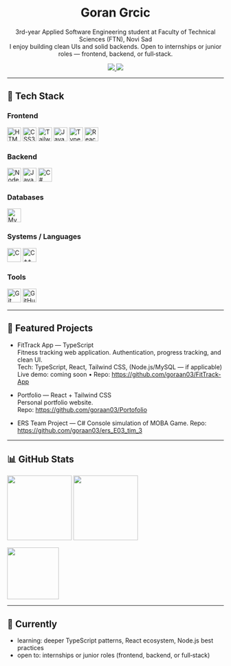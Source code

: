 <h1 align="center">Goran Grcic</h1>
<p align="center">
  3rd-year Applied Software Engineering student at Faculty of Technical Sciences (FTN), Novi Sad<br/>
  I enjoy building clean UIs and solid backends. Open to internships or junior roles — frontend, backend, or full‑stack.
</p>

<p align="center">
  <a href="mailto:gorangrcic72@gmail.com">
    <img src="https://img.shields.io/badge/Email-gorangrcic72%40gmail.com-333?style=for-the-badge&logo=gmail&logoColor=white" />
  </a>
  <a href="https://github.com/goraan03">
    <img src="https://img.shields.io/badge/GitHub-goraan03-111?style=for-the-badge&logo=github" />
  </a>
  <!-- Add LinkedIn/Portfolio when ready -->
</p>

---

## 🧰 Tech Stack

### Frontend
<p>
  <img alt="HTML5" src="https://cdn.jsdelivr.net/gh/devicons/devicon@latest/icons/html5/html5-original.svg" height="32"/>
  <img alt="CSS3" src="https://cdn.jsdelivr.net/gh/devicons/devicon@latest/icons/css3/css3-original.svg" height="32"/>
  <img alt="TailwindCSS" src="https://cdn.jsdelivr.net/gh/devicons/devicon@latest/icons/tailwindcss/tailwindcss-original.svg" height="32"/>
  <img alt="JavaScript" src="https://cdn.jsdelivr.net/gh/devicons/devicon@latest/icons/javascript/javascript-original.svg" height="32"/>
  <img alt="TypeScript" src="https://cdn.jsdelivr.net/gh/devicons/devicon@latest/icons/typescript/typescript-original.svg" height="32"/>
  <img alt="React" src="https://cdn.jsdelivr.net/gh/devicons/devicon@latest/icons/react/react-original.svg" height="32"/>
</p>

### Backend
<p>
  <img alt="Node.js" src="https://cdn.jsdelivr.net/gh/devicons/devicon@latest/icons/nodejs/nodejs-original.svg" height="32"/>
  <img alt="Java" src="https://cdn.jsdelivr.net/gh/devicons/devicon@latest/icons/java/java-original.svg" height="32"/>
  <img alt="C#" src="https://cdn.jsdelivr.net/gh/devicons/devicon@latest/icons/csharp/csharp-original.svg" height="32"/>
</p>

### Databases
<p>
  <img alt="MySQL" src="https://cdn.jsdelivr.net/gh/devicons/devicon@latest/icons/mysql/mysql-original.svg" height="32"/>
</p>

### Systems / Languages
<p>
  <img alt="C" src="https://cdn.jsdelivr.net/gh/devicons/devicon@latest/icons/c/c-original.svg" height="32"/>
  <img alt="C++" src="https://cdn.jsdelivr.net/gh/devicons/devicon@latest/icons/cplusplus/cplusplus-original.svg" height="32"/>
</p>

### Tools
<p>
  <img alt="Git" src="https://cdn.jsdelivr.net/gh/devicons/devicon@latest/icons/git/git-original.svg" height="32"/>
  <img alt="GitHub" src="https://cdn.jsdelivr.net/gh/devicons/devicon@latest/icons/github/github-original.svg" height="32"/>
</p>

---

## 🚀 Featured Projects
- FitTrack App — TypeScript  
  Fitness tracking web application. Authentication, progress tracking, and clean UI.  
  Tech: TypeScript, React, Tailwind CSS, (Node.js/MySQL — if applicable)  
  Live demo: coming soon • Repo: https://github.com/goraan03/FitTrack-App

- Portfolio — React + Tailwind CSS  
  Personal portfolio website.  
  Repo: https://github.com/goraan03/Portofolio

- ERS Team Project — C#
  Console simulation of MOBA Game.
  Repo: https://github.com/goraan03/ers_E03_tim_3

---

## 📊 GitHub Stats
<p>
  <img src="https://github-readme-stats.vercel.app/api?username=goraan03&show_icons=true&theme=tokyonight&hide_border=true" height="150" />
  <img src="https://streak-stats.demolab.com?user=goraan03&theme=tokyonight&hide_border=true" height="150" />
</p>
<p>
  <img src="https://github-readme-stats.vercel.app/api/top-langs/?username=goraan03&layout=compact&theme=tokyonight&hide_border=true" height="120" />
</p>

---

## 🎯 Currently
- learning: deeper TypeScript patterns, React ecosystem, Node.js best practices
- open to: internships or junior roles (frontend, backend, or full‑stack)
